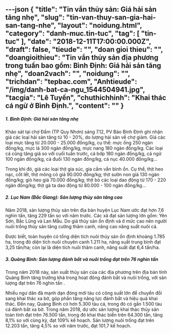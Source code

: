 ---json
{
    "title": "Tin vắn thủy sản: Giá hải sản tăng nhẹ",
    "slug": "tin-van-thuy-san-gia-hai-san-tang-nhe",
    "layout": "noidung.html",
    "category": "danh-muc.tin-tuc",
    "tag": [
        "tin-tuc"
    ],
    "date": "2018-12-11T17:00:00.000Z",
    "draft": false,
    "tieude": "",
    "doan gioi thieu": "",
    "doangioithieu": "Tin vắn thủy sản địa phương trong tuần bao gồm: Bình Định: Giá hải sản tăng nhẹ",
    "doan2vach": "",
    "noidung": "",
    "trichdan": "tepbac.com",
    "Anhtieude": "/img/danh-bat-ca-ngu_1544504941.jpg",
    "tacgia": "Lê Tuyến",
    "chuthichhinh": "Khai thác cá ngừ ở Bình Định.",
    "__content__": ""
}
---
<h5>1.&nbsp;B&igrave;nh Định: Gi&aacute; hải sản tăng nhẹ</h5>

<p>Khảo s&aacute;t tại chợ Đầm (TP Quy Nhơn) s&aacute;ng 7.12, PV B&aacute;o B&igrave;nh Định ghi nhận gi&aacute; c&aacute;c loại hải sản tăng từ 10 - 20%, do lượng hải sản về chợ giảm. Gi&aacute; c&aacute;c loại mực tăng từ 20.000 - 25.000 đồng/kg, cụ thể: mực ống 250 ng&agrave;n đồng/kg, mực l&aacute; 300 ng&agrave;n đồng/kg, mực nang 180 ng&agrave;n đồng/kg. C&aacute;c loại c&aacute; cũng tăng gi&aacute; so với cuối tuần trước, c&aacute; bớp 180 ng&agrave;n đồng/kg, c&aacute; ngừ 100 ng&agrave;n đồng/kg, c&aacute; đuối 130 ng&agrave;n đồng/kg, c&aacute; nục 40.000 đồng/kg&hellip;</p>

<p>Trong khi đ&oacute;, gi&aacute; c&aacute;c loại thịt gia s&uacute;c, gia cầm vẫn b&igrave;nh ổn. Cụ thể, thịt heo nạc, cốt lết, thịt m&ocirc;ng c&oacute; gi&aacute; 90.000 đồng/kg; thịt sườn non gi&aacute; 130 ng&agrave;n đồng/kg; gi&ograve; heo gi&aacute; 70.000 đồng/kg; thịt b&ograve; c&aacute;c loại dao động từ 170 - 220 ng&agrave;n đồng/kg; thịt g&agrave; ta dao động từ 80.000 - 100 ng&agrave;n đồng/kg&hellip;</p>

<h5>2.&nbsp;Lục Nam (Bắc Giang): Sản lượng thủy sản tăng cao</h5>

<p>Năm 2018, sản lượng thủy sản tr&ecirc;n địa b&agrave;n huyện Lục Nam ước đạt hơn 7,6 ngh&igrave;n tấn, tăng 229 tấn so với năm trước.&nbsp;C&aacute;c x&atilde; đạt sản lượng lớn gồm: Y&ecirc;n Sơn, Bắc Lũng v&agrave; Lan Mẫu. Do gi&aacute; thủy sản ổn định v&agrave; ở mức cao n&ecirc;n người nu&ocirc;i trồng thủy sản tăng cường th&acirc;m canh, n&acirc;ng cao năng suất nu&ocirc;i c&aacute;.&nbsp;</p>

<p>Được biết, to&agrave;n huyện c&oacute; tổng diện t&iacute;ch nu&ocirc;i thủy sản ổn định khoảng 1.785 ha, trong đ&oacute; diện t&iacute;ch nu&ocirc;i chuy&ecirc;n canh 1.211 ha, năng suất trung b&igrave;nh đạt 3,25 tấn/ha; c&ograve;n lại l&agrave; diện t&iacute;ch nu&ocirc;i th&acirc;m canh, năng suất đạt 6,4 tấn/ha.&nbsp;</p>

<h5>3. Quảng B&igrave;nh:&nbsp;Sản lượng đ&aacute;nh bắt v&agrave; nu&ocirc;i trồng đạt tr&ecirc;n 76 ngh&igrave;n tấn</h5>

<p>Trong năm 2018 n&agrave;y, sản xuất thủy sản của c&aacute;c địa phương tr&ecirc;n địa b&agrave;n tỉnh Quảng B&igrave;nh tăng trưởng khá trong hoạt động đánh bắt và nu&ocirc;i tr&ocirc;̀ng, với sản lượng đạt tr&ecirc;n 76 nghìn t&acirc;́n .</p>

<p>Nhiều ngư d&acirc;n đ&atilde; mạnh dạn đ&oacute;ng mới t&agrave;u c&oacute; c&ocirc;ng suất lớn để chuyển đổi sang khai th&aacute;c xa bờ, g&oacute;p phần tăng năng lực đ&aacute;nh bắt v&agrave; hiệu quả khai th&aacute;c. Đến nay, Quảng B&igrave;nh c&oacute; hơn 5.300 t&agrave;u c&aacute;, trong đ&oacute; c&oacute; gần 1.500 t&agrave;u c&aacute; đ&aacute;nh bắt xa bờ. Trong năm 2018, dự ước sản lượng khai thác thủy sản to&agrave;n tỉnh đạt tr&ecirc;n 76.500 tấn, trong đó khai thác bi&ecirc;̉n tr&ecirc;n 64.300 tấn, tăng 8,1% so với c&ugrave;ng kỳ, đạt 109% kế hoạch. Sản lượng nu&ocirc;i trồng đạt tr&ecirc;n 12.203 tấn, tăng 4,5% so với năm trước, đạt 101,7 kế hoạch.</p>
